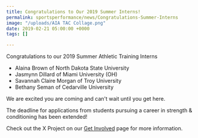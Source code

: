 ```yaml
---
title: Congratulations to Our 2019 Summer Interns!
permalink: sportsperformance/news/Congratulations-Summer-Interns
image: "/uploads/AIA TAC Collage.png"
date: 2019-02-21 05:00:00 +0000
tags: []

---
```

Congratulations to our 2019 Summer Athletic Training Interns

* Alaina Brown of North Dakota State University
* Jasmynn Dillard of Miami University (OH)
* Savannah Claire Morgan of Troy University
* Bethany Seman of Cedarville University

We are excited you are coming and can't wait until you get here. 

The deadline for applications from students pursuing a career in strength & conditioning has been extended! 

Check out the X Project on our [Get Involved](https://goaia.org/sportsperformance/get-involved/students) page for more information.